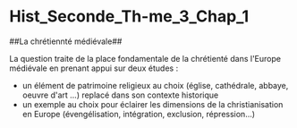 # Hist_Seconde_Th-me_3_Chap_1

##La chrétiennté médiévale##

La question traite de la place fondamentale de la chrétienté dans l'Europe médiévale en prenant appui sur deux études :
* un élément de patrimoine religieux au choix (église, cathédrale, abbaye, oeuvre d'art ...) replacé dans son contexte historique
* un exemple au choix pour éclairer les dimensions de la christianisation en Europe (évengélisation, intégration, exclusion, répression...)
